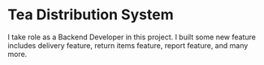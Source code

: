 # Tea Distribution System

I take role as a Backend Developer in this project. I built some new feature includes delivery feature, return items feature, report feature, and many more.
